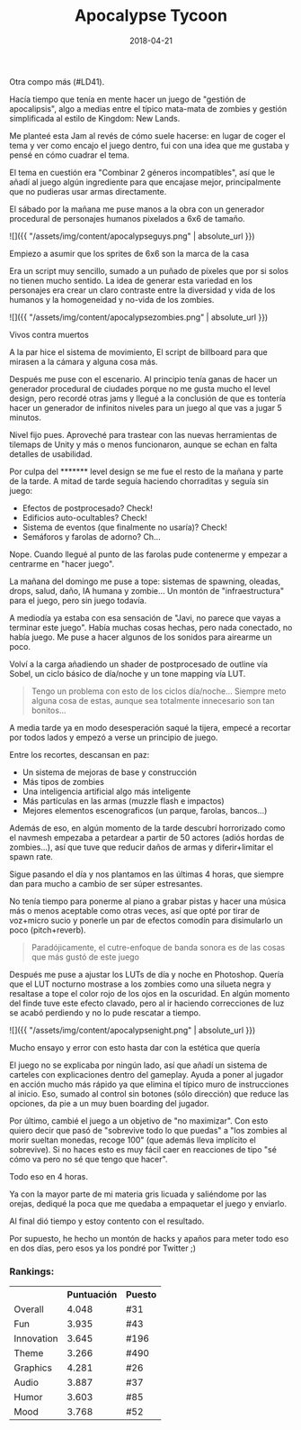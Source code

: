 ﻿---
layout: post
title: Apocalypse Tycoon
date: 2018-04-21
description: RTS Apocalíptico
img: assets/img/cover/apocalypsetycoon.png
tags: [LudumDate]
words: 4 minutos
status: published
---

Otra compo más (#LD41).

Hacía tiempo que tenía en mente hacer un juego de "gestión de apocalipsis", algo a medias entre el típico mata-mata de zombies y gestión simplificada al estilo de Kingdom: New Lands.

Me planteé esta Jam al revés de cómo suele hacerse: en lugar de coger el tema y ver como encajo el juego dentro, fui con una idea que me gustaba y pensé en cómo cuadrar el tema.

El tema en cuestión era "Combinar 2 géneros incompatibles", así que le añadí al juego algún ingrediente para que encajase mejor, principalmente que no pudieras usar armas directamente.

El sábado por la mañana me puse manos a la obra con un generador procedural de personajes humanos pixelados a 6x6 de tamaño.

![]({{ "/assets/img/content/apocalypseguys.png" | absolute_url }})
<p class="image-caption">Empiezo a asumir que los sprites de 6x6 son la marca de la casa</p>

Era un script muy sencillo, sumado a un puñado de píxeles que por si solos no tienen mucho sentido. La idea de generar esta variedad en los personajes era crear un claro contraste entre la diversidad y vida de los humanos y la homogeneidad y no-vida de los zombies.

![]({{ "/assets/img/content/apocalypsezombies.png" | absolute_url }})
<p class="image-caption">Vivos contra muertos</p>

A la par hice el sistema de movimiento, El script de billboard para que mirasen a la cámara y alguna cosa más.

Después me puse con el escenario. Al principio tenía ganas de hacer un generador procedural de ciudades porque no me gusta mucho el level design, pero recordé otras jams y llegué a la conclusión de que es tontería hacer un generador de infinitos niveles para un juego al que vas a jugar 5 minutos.

Nivel fijo pues. Aproveché para trastear con las nuevas herramientas de tilemaps de Unity y más o menos funcionaron, aunque se echan en falta detalles de usabilidad.

Por culpa del ******* level design se me fue el resto de la mañana y parte de la tarde. A mitad de tarde seguía haciendo chorraditas y seguía sin juego:
- Efectos de postprocesado? Check!
- Edificios auto-ocultables? Check!
- Sistema de eventos (que finalmente no usaría)? Check!
- Semáforos y farolas de adorno? Ch...

Nope. Cuando llegué al punto de las farolas pude contenerme y empezar a centrarme en "hacer juego".

La mañana del domingo me puse a tope: sistemas de spawning, oleadas, drops, salud, daño, IA humana y zombie... Un montón de "infraestructura" para el juego, pero sin juego todavía. 

A mediodía ya estaba con esa sensación de "Javi, no parece que vayas a terminar este juego". Había muchas cosas hechas, pero nada conectado, no había juego.
Me puse a hacer algunos de los sonidos para airearme un poco.

Volví a la carga añadiendo un shader de postprocesado de outline vía Sobel, un ciclo básico de día/noche y un tone mapping vía LUT.

<blockquote>Tengo un problema con esto de los ciclos día/noche... Siempre meto alguna cosa de estas, aunque sea totalmente innecesario son tan bonitos...</blockquote>

A media tarde ya en modo desesperación saqué la tijera, empecé a recortar por todos lados y empezó a verse un principio de juego.

Entre los recortes, descansan en paz:
- Un sistema de mejoras de base y construcción
- Más tipos de zombies
- Una inteligencia artificial algo más inteligente
- Más partículas en las armas (muzzle flash e impactos)
- Mejores elementos escenograficos (un parque, farolas, bancos...)

Además de eso, en algún momento de la tarde descubrí horrorizado como el navmesh empezaba a petardear a partir de 50 actores (adiós hordas de zombies...), así que tuve que reducir daños de armas y diferir+limitar el spawn rate.

Sigue pasando el día y nos plantamos en las últimas 4 horas, que siempre dan para mucho a cambio de ser súper estresantes.

No tenía tiempo para ponerme al piano a grabar pistas y hacer una música más o menos aceptable como otras veces, así que opté por tirar de voz+micro sucio y ponerle un par de efectos comodín para disimularlo un poco (pitch+reverb).

<blockquote>Paradójicamente, el cutre-enfoque de banda sonora es de las cosas que más gustó de este juego</blockquote>

Después me puse a ajustar los LUTs de día y noche en Photoshop. Quería que el LUT nocturno mostrase a los zombies como una silueta negra y resaltase a tope el color rojo de los ojos en la oscuridad. En algún momento del finde tuve este efecto clavado, pero al ir haciendo correcciones de luz se acabó perdiendo y no lo pude rescatar a tiempo.

![]({{ "/assets/img/content/apocalypsenight.png" | absolute_url }})
<p class="image-caption">Mucho ensayo y error con esto hasta dar con la estética que quería</p>

El juego no se explicaba por ningún lado, así que añadí un sistema de carteles con explicaciones dentro del gameplay. Ayuda a poner al jugador en acción mucho más rápido ya que elimina el típico muro de instrucciones al inicio. Eso, sumado al control sin botones (sólo dirección) que reduce las opciones, da pie a un muy buen boarding del jugador.

Por último, cambié el juego a un objetivo de "no maximizar". Con esto quiero decir que pasó de "sobrevive todo lo que puedas" a "los zombies al morir sueltan monedas, recoge 100" (que además lleva implícito el sobrevive). Si no haces esto es muy fácil caer en reacciones de tipo "sé cómo va pero no sé que tengo que hacer".

Todo eso en 4 horas.

Ya con la mayor parte de mi materia gris licuada y saliéndome por las orejas, dediqué la poca que me quedaba a empaquetar el juego y enviarlo.

Al final dió tiempo y estoy contento con el resultado.

Por supuesto, he hecho un montón de hacks y apaños para meter todo eso en dos días, pero esos ya los pondré por Twitter ;)

### Rankings:
<table>
<tr><th></th><th class="cell-center">Puntuación</th><th class="cell-center">Puesto</th></tr>
<tr><td>Overall		</td><td class="cell-center score">4.048</td><td class="cell-center rank">#31</td></tr>
<tr><td>Fun			</td><td class="cell-center score">3.935</td><td class="cell-center rank">#43</td></tr>
<tr><td>Innovation	</td><td class="cell-center score">3.645</td><td class="cell-center rank">#196</td></tr>
<tr><td>Theme		</td><td class="cell-center score">3.266</td><td class="cell-center rank">#490</td></tr>
<tr><td>Graphics	</td><td class="cell-center score">4.281</td><td class="cell-center rank">#26</td></tr>
<tr><td>Audio		</td><td class="cell-center score">3.887</td><td class="cell-center rank">#37</td></tr>
<tr><td>Humor		</td><td class="cell-center score">3.603</td><td class="cell-center rank">#85</td></tr>
<tr><td>Mood		</td><td class="cell-center score">3.768</td><td class="cell-center rank">#52</td></tr>
</table>